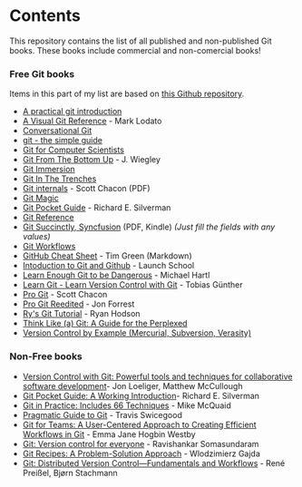 Contents
========
This repository contains the list of all published and non-published Git books. These books include commercial and non-comercial books!

### Free Git books
Items in this part of my list are based on [this Github repository](https://github.com/vhf/free-programming-books).
* [A practical git introduction](http://marc.helbling.fr/2014/09/practical-git-introduction)
* [A Visual Git Reference](http://marklodato.github.io/visual-git-guide/index-en.html) - Mark Lodato
* [Conversational Git](http://blog.anvard.org/conversational-git/)
* [git - the simple guide](http://rogerdudler.github.io/git-guide/)
* [Git for Computer Scientists](http://eagain.net/articles/git-for-computer-scientists/)
* [Git From The Bottom Up](https://jwiegley.github.io/git-from-the-bottom-up/) - J. Wiegley
* [Git Immersion](http://gitimmersion.com)
* [Git In The Trenches](http://cbx33.github.io/gitt/index.html)
* [Git internals](https://github.com/pluralsight/git-internals-pdf/raw/master/drafts/peepcode-git.pdf) - Scott Chacon (PDF)
* [Git Magic](http://www-cs-students.stanford.edu/~blynn/gitmagic/)
* [Git Pocket Guide](http://chimera.labs.oreilly.com/books/1230000000561/index.html) - Richard E. Silverman
* [Git Reference](http://gitref.org)
* [Git Succinctly, Syncfusion](https://www.syncfusion.com/resources/techportal/ebooks/git) (PDF, Kindle) *(Just fill the fields with any values)*
* [Git Workflows](http://documentup.com/skwp/git-workflows-book)
* [GitHub Cheat Sheet](https://github.com/tiimgreen/github-cheat-sheet) - Tim Green (Markdown)
* [Intoduction to Git and Github](https://launchschool.com/books/git) - Launch School
* [Learn Enough Git to be Dangerous](https://www.learnenough.com/git-tutorial) - Michael Hartl
* [Learn Git - Learn Version Control with Git](http://www.git-tower.com/learn/git/ebook/command-line/introduction) - Tobias Günther
* [Pro Git](http://git-scm.com/book/en/v2) - Scott Chacon
* [Pro Git Reedited](https://leanpub.com/progitreedited) - Jon Forrest
* [Ry's Git Tutorial](http://rypress.com/tutorials/git) - Ryan Hodson
* [Think Like (a) Git: A Guide for the Perplexed](http://think-like-a-git.net)
* [Version Control by Example (Mercurial, Subversion, Verasity)](http://ericsink.com/vcbe/)


### Non-Free books
* [Version Control with Git: Powerful tools and techniques for collaborative software development](https://www.amazon.com/Version-Control-Git-collaborative-development/dp/1449316387)- Jon Loeliger, Matthew McCullough
* [Git Pocket Guide: A Working Introduction](https://www.amazon.com/Git-Pocket-Guide-Working-Introduction/dp/1449325866)- Richard E. Silverman
* [Git in Practice: Includes 66 Techniques](https://www.amazon.com/Git-Practice-Techniques-Mike-McQuaid/dp/1617291978) - Mike McQuaid
* [Pragmatic Guide to Git](https://www.amazon.com/Pragmatic-Guide-Git-Guides/dp/1934356727) - Travis Swicegood
* [Git for Teams: A User-Centered Approach to Creating Efficient Workflows in Git](https://www.amazon.com/Git-Teams-User-Centered-Efficient-Workflows/dp/1491911182) - Emma Jane Hogbin Westby
* [Git: Version control for everyone](https://www.amazon.com/Git-Version-everyone-Ravishankar-Somasundaram/dp/1849517525) - Ravishankar Somasundaram
* [Git Recipes: A Problem-Solution Approach](https://www.amazon.com/Git-Recipes-Problem-Solution-Wlodzimierz-Gajda/dp/143026103X) - Wlodzimierz Gajda
* [Git: Distributed Version Control—Fundamentals and Workflows](https://www.amazon.com/Git-Distributed-Version-Fundamentals-Workflows/dp/1771970006) - René Preißel, Bjørn Stachmann